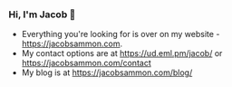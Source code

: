 ### Hi, I'm Jacob 👋

- Everything you're looking for is over on my website - https://jacobsammon.com.
- My contact options are at https://ud.eml.pm/jacob/ or https://jacobsammon.com/contact
- My blog is at https://jacobsammon.com/blog/
